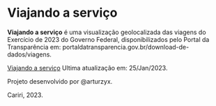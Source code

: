 # Viajando a serviço


**Viajando a serviço** é uma visualização geolocalizada das viagens do Exercício de 2023 do Governo Federal, disponibilizados pelo Portal da Transparência em: portaldatransparencia.gov.br/download-de-dados/viagens.


[Viajando a serviço](https://arturvc.github.io/viajandoaservico/)
Ultima atualização em: 25/Jan/2023.

Projeto desenvolvido por @arturzyx. 

Cariri, 2023.
